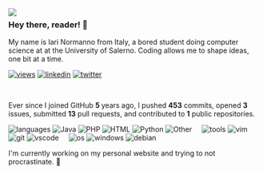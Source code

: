 <img align="left" src="https://github.com/orhun/orhun/assets/48630736/c1c23914-7112-4d22-ba7e-a0662a4706bd">

### Hey there, reader! 👋

My name is Iari Normanno from Italy, a bored student doing computer science at at the University of Salerno.
Coding allows me to shape ideas, one bit at a time.

[![views](https://komarev.com/ghpvc/?username=wassupiari&style=flat&color=313131&label=views&abbreviated=tru)](github.com/wassupiari) [![linkedin](https://img.shields.io/badge/linkedin-313131?style=flat&labelColor=grey)](https://www.linkedin.com/in/iarinormanno/)
[![twitter](https://img.shields.io/badge/twitter-313131?style=flat&logo=x&labelColor=grey)](https://twitter.com/callmejarek)

<br>

Ever since I joined GitHub  <strong>5 </strong> years ago, I pushed <strong>453</strong> commits, opened <strong>3</strong> issues, submitted <strong>13</strong> pull requests, and contributed to <strong>1</strong> public repositories.



![languages](https://img.shields.io/static/v1?label=&message=languages:&color=111&style=flat-square)
![Java](https://img.shields.io/static/v1?logo=Java&label=&message=Java&color=313131&logoColor=AAA&style=flat)
![PHP](https://img.shields.io/static/v1?logo=PHP&label=&message=PHP&color=313131&logoColor=AAA&style=flat)
![HTML](https://img.shields.io/static/v1?logo=HTML&label=&message=HTML&color=313131&logoColor=AAA&style=flat)
![Python](https://img.shields.io/static/v1?logo=Python&label=&message=Python&color=313131&logoColor=AAA&style=flat)
![Other](https://img.shields.io/static/v1?logo=Other&label=&message=Other&color=313131&logoColor=AAA&style=flat)
&nbsp;&nbsp;&nbsp;
![tools](https://img.shields.io/static/v1?label=&message=tools:&color=111&style=flat-square)
![vim](https://img.shields.io/static/v1?logo=vim&label=&message=vim&color=313131&logoColor=AAA&style=flat)
![git](https://img.shields.io/static/v1?logo=git&label=&message=git&color=313131&logoColor=AAA&style=flat)
![vscode](https://img.shields.io/static/v1?logo=visualstudiocode&label=&message=vscode&color=313131&logoColor=AAA&style=flat)
&nbsp;&nbsp;&nbsp;
![os](https://img.shields.io/static/v1?label=&message=OS:&color=111&style=flat-square)
![windows](https://img.shields.io/static/v1?logo=windows&label=&message=windows&color=313131&logoColor=AAA&style=flat)
![debian](https://img.shields.io/static/v1?logo=macOS&label=&message=macOS&color=313131&logoColor=AAA&style=flat)


I'm currently working on my personal website and trying to not procrastinate. 🩶
























